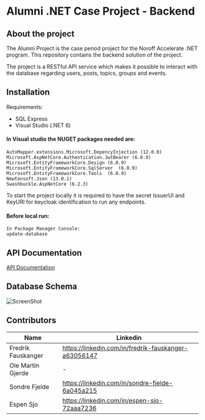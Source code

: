 # Alumni .NET Case Project - Backend
## About the project

The Alumni Project is the case period project for the Noroff Accelerate .NET program. This repository contains the backend solution of the project. 

The project is a RESTful API service which makes it possible to interact with the database regarding users, posts, topics, groups and events.

## Installation
Requirements:
- SQL Express
- Visual Studio (.NET 6)

#### In Visual studio the NUGET packages needed are:
```
AutoMapper.extensions.Microsoft.DepencyInjection (12.0.0)
Microsoft.AspNetCore.Authentication.JwtBearer (6.0.9)
Microsoft.EntityFrameworkCore.Design (6.0.9)
Microsoft.EntityFrameworkCore.SqlServer  (6.0.9)
Microsoft.EntityFrameworkCore.Tools  (6.0.9)
Newtonsoft.Json (13.0.1)
Swashbuckle.AspNetCore (6.2.3)
```

To start the project locally it is required to have the secret IssuerUI and KeyURI for keycloak identification to run any endpoints.
#### Before local run:
```
In Package Manager Console:
update-database
```
## API Documentation
[API Documentation](API_Documentation.pdf) 

## Database Schema
![ScreenShot](https://raw.github.com/oleima/Alumni_Network_Portal_BE/Database.png)
## Contributors
| Name | Linkedin |
| ------ | ------ |
| Fredrik Fauskanger | https://linkedin.com/in/fredrik-fauskanger-a63056147 |
| Ole Martin Gjerde | - |
| Sondre Fjelde | https://linkedin.com/in/sondre-fjelde-6a045a215 |
| Espen Sjo | https://linkedin.com/in/espen-sjo-72aaa7236 |
